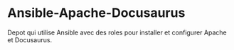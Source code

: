 # Ansible-Apache-Docusaurus #

Depot qui utilise Ansible avec des roles pour installer et configurer Apache et Docusaurus.

